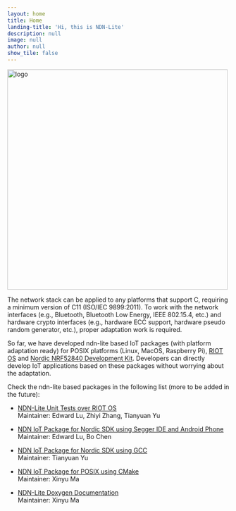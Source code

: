 ```yaml
---
layout: home
title: Home
landing-title: 'Hi, this is NDN-Lite'
description: null
image: null
author: null
show_tile: false
---
```


<img src="https://zhiyi-zhang.com/images/ndn-lite-logo.jpg" alt="logo" width="500"/>

The network stack can be applied to any platforms that support C, requiring a minimum version of C11 (ISO/IEC 9899:2011).
To work with the network interfaces (e.g., Bluetooth, Bluetooth Low Energy, IEEE 802.15.4, etc.) and hardware crypto interfaces (e.g., hardware ECC support, hardware pseudo random generator, etc.), proper adaptation work is required.

So far, we have developed ndn-lite based IoT packages (with platform adaptation ready) for POSIX platforms (Linux, MacOS, Raspberry Pi), [RIOT OS](https://www.riot-os.org/) and [Nordic NRF52840 Development Kit](https://www.nordicsemi.com/eng/Products/nRF52840-DK).
Developers can directly develop IoT applications based on these packages without worrying about the adaptation.

Check the ndn-lite based packages in the following list (more to be added in the future):

* [NDN-Lite Unit Tests over RIOT OS](https://github.com/named-data-iot/ndn-lite-test-over-riot) \
Maintainer: Edward Lu, Zhiyi Zhang, Tianyuan Yu

* [NDN IoT Package for Nordic SDK using Segger IDE and Android Phone](https://github.com/named-data-iot/ndn-iot-package-over-nordic-sdk) \
Maintainer: Edward Lu, Bo Chen

* [NDN IoT Package for Nordic SDK using GCC](https://github.com/named-data-iot/ndn-iot-package-over-nordic-sdk-gcc) \
Maintainer: Tianyuan Yu

* [NDN IoT Package for POSIX using CMake](https://github.com/named-data-iot/ndn-iot-package-over-posix) \
Maintainer: Xinyu Ma

* [NDN-Lite Doxygen Documentation](https://zjkmxy.github.io/ndn-lite-docs/index.html) \
Maintainer: Xinyu Ma
